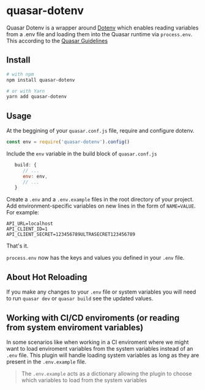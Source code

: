 # quasar-dotenv

Quasar Dotenv is a wrapper around [Dotenv](https://github.com/motdotla/dotenv#readme) which enables reading variables from a .env file and loading them into the Quasar runtime via `process.env`. This according to the [Quasar Guidelines](https://v0-17.quasar-framework.org/guide/app-quasar.conf.js.html#Example-setting-env-for-dev-build)

## Install

```bash
# with npm
npm install quasar-dotenv

# or with Yarn
yarn add quasar-dotenv
```

## Usage

At the beggining of your `quasar.conf.js` file, require and configure dotenv.

```javascript
const env = require('quasar-dotenv').config()
```

Include the `env` variable in the build block of `quasar.conf.js`

```javascript
   build: {
      // ...
      env: env,
      // ...
   }
```

Create a `.env` and a `.env.example` files in the root directory of your project. Add
environment-specific variables on new lines in the form of `NAME=VALUE`.
For example:

```dosini
API_URL=localhost
API_CLIENT_ID=1
API_CLIENT_SECRET=123456789ULTRASECRET123456789
```

That's it.

`process.env` now has the keys and values you defined in your `.env` file.

## About Hot Reloading
If you make any changes to your `.env` file or system variables you will need to run `quasar dev` or `quasar build` see the updated values.

## Working with CI/CD enviroments (or reading from system enviroment variables)

In some scenarios like when working in a CI enviroment where we might want to load enviroment variables from the system variables instead of an `.env` file. This plugin will handle loading system variables as long as they are present in the `.env.example` file.

> The `.env.example` acts as a dictionary allowing the plugin to choose which variables to load from the system variables
